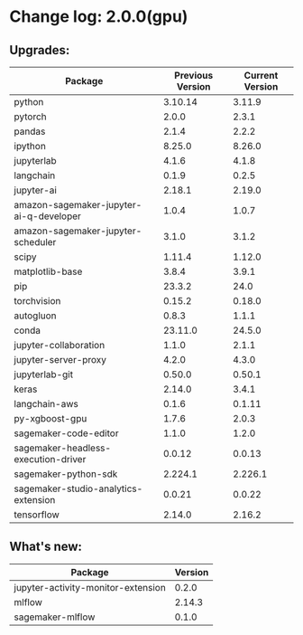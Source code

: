 # Change log: 2.0.0(gpu)

## Upgrades: 

Package | Previous Version | Current Version
---|---|---
python|3.10.14|3.11.9
pytorch|2.0.0|2.3.1
pandas|2.1.4|2.2.2
ipython|8.25.0|8.26.0
jupyterlab|4.1.6|4.1.8
langchain|0.1.9|0.2.5
jupyter-ai|2.18.1|2.19.0
amazon-sagemaker-jupyter-ai-q-developer|1.0.4|1.0.7
amazon-sagemaker-jupyter-scheduler|3.1.0|3.1.2
scipy|1.11.4|1.12.0
matplotlib-base|3.8.4|3.9.1
pip|23.3.2|24.0
torchvision|0.15.2|0.18.0
autogluon|0.8.3|1.1.1
conda|23.11.0|24.5.0
jupyter-collaboration|1.1.0|2.1.1
jupyter-server-proxy|4.2.0|4.3.0
jupyterlab-git|0.50.0|0.50.1
keras|2.14.0|3.4.1
langchain-aws|0.1.6|0.1.11
py-xgboost-gpu|1.7.6|2.0.3
sagemaker-code-editor|1.1.0|1.2.0
sagemaker-headless-execution-driver|0.0.12|0.0.13
sagemaker-python-sdk|2.224.1|2.226.1
sagemaker-studio-analytics-extension|0.0.21|0.0.22
tensorflow|2.14.0|2.16.2

## What's new: 

Package | Version 
---|---
jupyter-activity-monitor-extension|0.2.0
mlflow|2.14.3
sagemaker-mlflow|0.1.0
